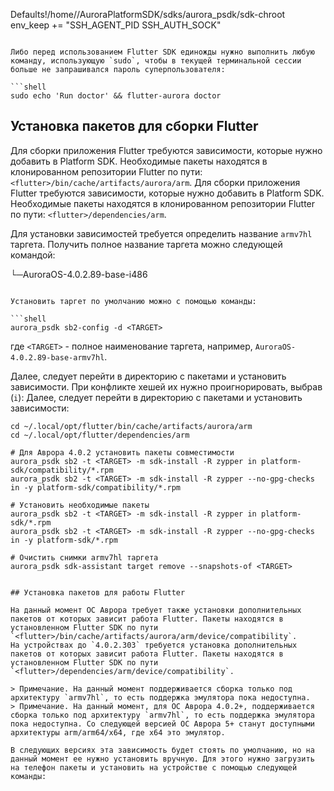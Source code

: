 Defaults!/home/<USERNAME>/AuroraPlatformSDK/sdks/aurora_psdk/sdk-chroot env_keep += "SSH_AGENT_PID SSH_AUTH_SOCK"
```

Либо перед использованием Flutter SDK единожды нужно выполнить любую команду, использующую `sudo`, чтобы в текущей терминальной сессии больше не запрашивался пароль суперпользователя:

```shell
sudo echo 'Run doctor' && flutter-aurora doctor
```

## Установка пакетов для сборки Flutter

Для сборки приложения Flutter требуются зависимости, которые нужно добавить в Platform SDK. Необходимые пакеты находятся в клонированном репозитории Flutter по пути: `<flutter>/bin/cache/artifacts/aurora/arm`.
Для сборки приложения Flutter требуются зависимости, которые нужно добавить в Platform SDK. Необходимые пакеты находятся в клонированном репозитории Flutter по пути: `<flutter>/dependencies/arm`.

Для установки зависимостей требуется определить название `armv7hl` таргета. Получить полное название таргета можно следующей командой:


└─AuroraOS-4.0.2.89-base-i486
```

Установить таргет по умолчанию можно с помощью команды:

```shell
aurora_psdk sb2-config -d <TARGET>
```

где `<TARGET>` - полное наименование таргета, например, `AuroraOS-4.0.2.89-base-armv7hl`.

Далее, следует перейти в директорию с пакетами и установить зависимости. При конфликте хешей их нужно проигнорировать, выбрав (`i`):
Далее, следует перейти в директорию с пакетами и установить зависимости:

```shell
cd ~/.local/opt/flutter/bin/cache/artifacts/aurora/arm
cd ~/.local/opt/flutter/dependencies/arm

# Для Аврора 4.0.2 установить пакеты совместимости
aurora_psdk sb2 -t <TARGET> -m sdk-install -R zypper in platform-sdk/compatibility/*.rpm
aurora_psdk sb2 -t <TARGET> -m sdk-install -R zypper --no-gpg-checks in -y platform-sdk/compatibility/*.rpm

# Установить необходимые пакеты
aurora_psdk sb2 -t <TARGET> -m sdk-install -R zypper in platform-sdk/*.rpm
aurora_psdk sb2 -t <TARGET> -m sdk-install -R zypper --no-gpg-checks in -y platform-sdk/*.rpm

# Очистить снимки armv7hl таргета
aurora_psdk sdk-assistant target remove --snapshots-of <TARGET>


## Установка пакетов для работы Flutter

На данный момент ОС Аврора требует также установки дополнительных пакетов от которых зависит работа Flutter. Пакеты находятся в установленном Flutter SDK по пути `<flutter>/bin/cache/artifacts/aurora/arm/device/compatibility`. 
На устройствах до `4.0.2.303` требуется установка дополнительных пакетов от которых зависит работа Flutter. Пакеты находятся в установленном Flutter SDK по пути `<flutter>/dependencies/arm/device/compatibility`. 

> Примечание. На данный момент поддерживается сборка только под архитектуру `armv7hl`, то есть поддержка эмулятора пока недоступна.
> Примечание. На данный момент, для ОС Аврора 4.0.2+, поддерживается сборка только под архитектуру `armv7hl`, то есть поддержка эмулятора пока недоступна. Со следующей версией ОС Аврора 5+ станут доступными архитектуры arm/arm64/x64, где x64 это эмулятор.

В следующих версиях эта зависимость будет стоять по умолчанию, но на данный момент ее нужно установить вручную. Для этого нужно загрузить на телефон пакеты и установить на устройстве с помощью следующей команды:

